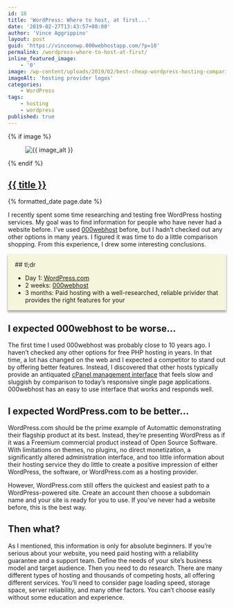 ```yaml
---
id: 18
title: 'WordPress: Where to host, at first...'
date: '2019-02-27T13:43:57+08:00'
author: 'Vince Aggrippino'
layout: post
guid: 'https://vinceonwp.000webhostapp.com/?p=18'
permalink: /wordpress-where-to-host-at-first/
inline_featured_image:
    - '0'
image: /wp-content/uploads/2019/02/best-cheap-wordpress-hosting-comparison-1024x512.jpg
imageAlt: 'hosting provider logos'
categories:
    - WordPress
tags:
    - hosting
    - wordpress
published: true
---
```

{% if image %}
    <figure class="post__image">
        <img src="{{ image }}" alt="{{ image_alt }}">
    </figure>
{% endif %}

<h2 class="post__title"><a href="{{ page.url }}">{{ title }}</a></h2>

<p class="post__date">{% formatted_date page.date %}</p>

I recently spent some time researching and testing free WordPress hosting services. My goal was to find information for people who have never had a website before. I’ve used [000webhost](https://www.000webhost.com/) before, but I hadn’t checked out any other options in many years. I figured it was time to do a little comparison shopping. From this experience, I drew some interesting conclusions.

<div style="background-color: beige; padding: 1rem 1rem 1px 1rem; box-shadow: 0 0.25rem 0.25rem 1px rgba(0, 0, 0, 0.3);">## tl;dr

- Day 1: [WordPress.com](https://wordpress.com/)
- 2 weeks: [000webhost](https://www.000webhost.com/)
- 3 months: Paid hosting with a well-researched, reliable privider that provides the right features for your
 
</div>

## I expected 000webhost to be worse…

The first time I used 000webhost was probably close to 10 years ago. I haven’t checked any other options for free PHP hosting in years. In that time, a lot has changed on the web and I expected a competitor to stand out by offering better features. Instead, I discovered that other hosts typically provide an antiquated [cPanel management interface](https://www.aggrippino.com/wp-content/uploads/2022/09/cpanel_lantern.svg) that feels slow and sluggish by comparison to today’s responsive single page applications. 000webhost has an easy to use interface that works and responds well.

## I expected WordPress.com to be better…

WordPress.com should be the prime example of Automattic demonstrating their flagship product at its best. Instead, they’re presenting WordPress as if it was a Freemium commercial product instead of Open Source Software. With limitations on themes, no plugins, no direct monetization, a significantly altered administration interface, and too little information about their hosting service they do little to create a positive impression of either WordPress, the software, or WordPress.com as a hosting provider.

However, WordPress.com still offers the quickest and easiest path to a WordPress-powered site. Create an account then choose a subdomain name and your site is ready for you to use. If you’ve never had a website before, this is the best way.

## Then what?

As I mentioned, this information is only for absolute beginners. If you’re serious about your website, you need paid hosting with a reliability guarantee and a support team. Define the needs of your site’s business model and target audience. Then you need to do research. There are many different types of hosting and thousands of competing hosts, all offering different services. You’ll need to consider page loading speed, storage space, server reliability, and many other factors. You can’t choose easily without some education and experience.